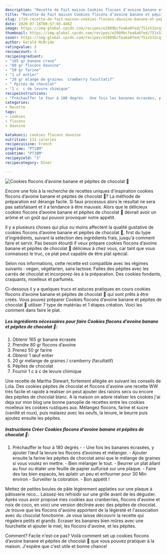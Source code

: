```yaml
---
description: "Recette de Fait maison Cookies flocons d’avoine banane et pépites de chocolat 🍫"
title: "Recette de Fait maison Cookies flocons d’avoine banane et pépites de chocolat 🍫"
slug: 1719-recette-de-fait-maison-cookies-flocons-davoine-banane-et-pepites-de-chocolat
date: 2020-07-16T00:57:03.446Z
image: https://img-global.cpcdn.com/recipes/e2909bcfea6a0fed/751x532cq70/cookies-flocons-davoine-banane-et-pepites-de-chocolat-🍫-photo-principale-de-la-recette.jpg
thumbnail: https://img-global.cpcdn.com/recipes/e2909bcfea6a0fed/751x532cq70/cookies-flocons-davoine-banane-et-pepites-de-chocolat-🍫-photo-principale-de-la-recette.jpg
cover: https://img-global.cpcdn.com/recipes/e2909bcfea6a0fed/751x532cq70/cookies-flocons-davoine-banane-et-pepites-de-chocolat-🍫-photo-principale-de-la-recette.jpg
author: Gerald McBride
ratingvalue: 3
reviewcount: 4
recipeingredient:
- "165 gr banane crase"
- "80 gr flocons davoine"
- "50 gr farine"
- "1 uf entier"
- "20 gr mlange de graines  cramberry facultatif"
- " Ppites de chocolat"
- "1 c  c de levure chimique"
recipeinstructions:
- "Préchauffer le four à 180 degrés   Une fois les bananes écrasées, y ajouter l’œuf la levure les flocons d’avoines et mélanger.  Ajouter ensuite la farine les pépites de chocolat ainsi que le mélange de graines si vous voulez en mettre. Bien mélanger le tout. Beurrer un plat allant au four ou étaler une feuille de papier sulfurisé sur une plaque. Faire des tas bien espacés, les aplatir un peu et enfourner pour 30 Min environ  Surveiller la coloration. Bon appétit !"
categories:
- Recette
tags:
- cookies
- flocons
- davoine

katakunci: cookies flocons davoine 
nutrition: 111 calories
recipecuisine: French
preptime: "PT18M"
cooktime: "PT38M"
recipeyield: "3"
recipecategory: Dîner

---
```



![Cookies flocons d’avoine banane et pépites de chocolat 🍫](https://img-global.cpcdn.com/recipes/e2909bcfea6a0fed/751x532cq70/cookies-flocons-davoine-banane-et-pepites-de-chocolat-🍫-photo-principale-de-la-recette.jpg)

Encore une fois à la recherche de recettes uniques d'inspiration cookies flocons d’avoine banane et pépites de chocolat 🍫? La méthode de préparation est dérange facile. Si faux processus alors le résultat ne sera pas satisfaisant et il a tendance à être mauvais. Alors que le délicieux cookies flocons d’avoine banane et pépites de chocolat 🍫 devrait avoir un arôme et un goût qui pouvoir provoquer notre appétit.

Il y a plusieurs choses qui plus ou moins affectent la qualité gustative de cookies flocons d’avoine banane et pépites de chocolat 🍫, first du type d'ingrédients, suivant la sélection des ingrédients frais, jusqu'à comment faire et servir. Pas besoin étourdi if veux prépare cookies flocons d’avoine banane et pépites de chocolat 🍫 délicieux à chez vous, car tant que vous connaissez le truc, ce plat peut capable de être plat spécial.

Selon nos informations, cette recette est compatible avec les régimes suivants : vegan, végétarien, sans lactose. Faites des pépites avec les carrés de chocolat et incorporez-les à la préparation. Des cookies fondants, craquants, moelleux et parfumés.


Ci-dessous il y a quelques trucs et astuces pratiques en cours cookies flocons d’avoine banane et pépites de chocolat 🍫 qui sont prêts à être créés. Vous pouvez préparer Cookies flocons d’avoine banane et pépites de chocolat 🍫 utiliser 7 type de matériau et 1 étapes création. Voici les comment dans faire le plat.

<!--inarticleads1-->

##### Les ingrédients nécessaires pour faire Cookies flocons d’avoine banane et pépites de chocolat 🍫:

1. Obtenir 165 gr banane écrasée
1. Prendre 80 gr flocons d’avoine
1. Prenez 50 gr farine
1. Obtenir 1 œuf entier
1.  20 gr mélange de graines / cramberry (facultatif)
1.   Pépites de chocolat
1. Fournir 1 c à c de levure chimique


Une recette de Martha Stewart, fortement allégée en suivant les conseils de Lola. Des cookies pépites de chocolat et flocons d&#39;avoine une recette WW très facile et rapide à realiser on peut ajouter des raisins secs ou encore des pépites de chocolat blanc. A la maison on adore réaliser les cookies j&#39;ai deja sur mon blog une bonne panoplie de recettes entre les cookies moelleux les cookies rustiques aux. Mélangez flocons, farine et sucre (vanillé et roux), puis malaxez avec les oeufs, la levure, le beurre puis ajoutez ensuite les pépites. 

<!--inarticleads2-->

##### Instructions Créer Cookies flocons d’avoine banane et pépites de chocolat 🍫:

1. Préchauffer le four à 180 degrés  -  - Une fois les bananes écrasées, y ajouter l’œuf la levure les flocons d’avoines et mélanger.  - Ajouter ensuite la farine les pépites de chocolat ainsi que le mélange de graines si vous voulez en mettre. - Bien mélanger le tout. - Beurrer un plat allant au four ou étaler une feuille de papier sulfurisé sur une plaque. - Faire des tas bien espacés, les aplatir un peu et enfourner pour 30 Min environ  - Surveiller la coloration. - Bon appétit !


Mettez de petites boules de pâte légèrement applaties sur une plaque à pâtisserie reco… Laissez-les refroidir sur une grille avant de les déguster. Après vous avoir proposé mes cookies aux cranberries, flocons d&#39;avoine et noix de coco, en voici une version déclinée avec des pépites de chocolat. Je trouve que les flocons d&#39;avoine apportent de la légèreté et l&#39;association avec du chocolat fonctionne. Je vous laisse découvrir la recette qui régalera petits et grands. Ecraser les bananes bien mûres avec une fourchette et ajouter le miel, les flocons d&#39;avoine, et les pépites. 


Comment? Facile n'est-ce pas? Voilà comment set up cookies flocons d’avoine banane et pépites de chocolat 🍫 que vous pouvez pratiquer à la maison. J'espère que c'est utile et bonne chance!
